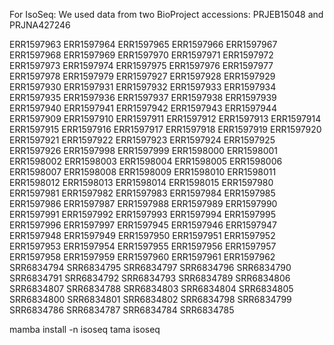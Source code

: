 
For IsoSeq: We used data from two BioProject accessions: PRJEB15048 and PRJNA427246


ERR1597963
ERR1597964
ERR1597965
ERR1597966
ERR1597967
ERR1597968
ERR1597969
ERR1597970
ERR1597971
ERR1597972
ERR1597973
ERR1597974
ERR1597975
ERR1597976
ERR1597977
ERR1597978
ERR1597979
ERR1597927
ERR1597928
ERR1597929
ERR1597930
ERR1597931
ERR1597932
ERR1597933
ERR1597934
ERR1597935
ERR1597936
ERR1597937
ERR1597938
ERR1597939
ERR1597940
ERR1597941
ERR1597942
ERR1597943
ERR1597944
ERR1597909
ERR1597910
ERR1597911
ERR1597912
ERR1597913
ERR1597914
ERR1597915
ERR1597916
ERR1597917
ERR1597918
ERR1597919
ERR1597920
ERR1597921
ERR1597922
ERR1597923
ERR1597924
ERR1597925
ERR1597926
ERR1597998
ERR1597999
ERR1598000
ERR1598001
ERR1598002
ERR1598003
ERR1598004
ERR1598005
ERR1598006
ERR1598007
ERR1598008
ERR1598009
ERR1598010
ERR1598011
ERR1598012
ERR1598013
ERR1598014
ERR1598015
ERR1597980
ERR1597981
ERR1597982
ERR1597983
ERR1597984
ERR1597985
ERR1597986
ERR1597987
ERR1597988
ERR1597989
ERR1597990
ERR1597991
ERR1597992
ERR1597993
ERR1597994
ERR1597995
ERR1597996
ERR1597997
ERR1597945
ERR1597946
ERR1597947
ERR1597948
ERR1597949
ERR1597950
ERR1597951
ERR1597952
ERR1597953
ERR1597954
ERR1597955
ERR1597956
ERR1597957
ERR1597958
ERR1597959
ERR1597960
ERR1597961
ERR1597962
SRR6834794
SRR6834795
SRR6834797
SRR6834796
SRR6834790
SRR6834791
SRR6834792
SRR6834793
SRR6834789
SRR6834806
SRR6834807
SRR6834788
SRR6834803
SRR6834804
SRR6834805
SRR6834800
SRR6834801
SRR6834802
SRR6834798
SRR6834799
SRR6834786
SRR6834787
SRR6834784
SRR6834785


mamba install -n isoseq tama isoseq
